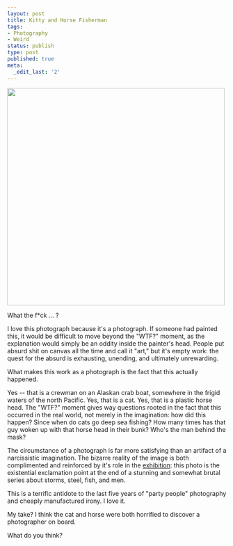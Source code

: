 ```yaml
---
layout: post
title: Kitty and Horse Fisherman
tags:
- Photography
- Weird
status: publish
type: post
published: true
meta:
  _edit_last: '2'
---
```

<img src="http://peat.s3.amazonaws.com/photos/kitty-and-horse-fisherman.jpg" alt="" style="width: 500px" />

What the f\*ck ... ?

I love this photograph because it's a photograph. If someone had painted this, it would be difficult to move beyond the "WTF?" moment, as the explanation would simply be an oddity inside the painter's head. People put absurd shit on canvas all the time and call it "art," but it's empty work: the quest for the absurd is exhausting, unending, and ultimately unrewarding.

What makes this work as a photograph is the fact that this actually happened.

Yes -- that is a crewman on an Alaskan crab boat, somewhere in the frigid waters of the north Pacific. Yes, that is a cat. Yes, that is a plastic horse head. The "WTF?" moment gives way questions rooted in the fact that this occurred in the real world, not merely in the imagination: how did this happen? Since when do cats go deep sea fishing? How many times has that guy woken up with that horse head in their bunk? Who's the man behind the mask?

The circumstance of a photograph is far more satisfying than an artifact of a narcissistic imagination. The bizarre reality of the image is both complimented and reinforced by it's role in the <a href="http://www.hartmanfineart.net/exhibition/gallery/48/1/">exhibition</a>: this photo is the existential exclamation point at the end of a stunning and somewhat brutal series about storms, steel, fish, and men.

This is a terrific antidote to the last five years of "party people" photography and cheaply manufactured irony. I love it.

My take? I think the cat and horse were both horrified to discover a photographer on board.

What do you think?
